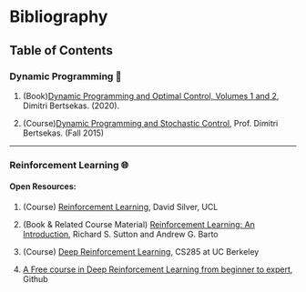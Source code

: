 # Bibliography

## Table of Contents

### Dynamic Programming :hammer:
1. (Book)[Dynamic Programming and Optimal Control, Volumes 1 and 2](http://web.mit.edu/dimitrib/www/dpchapter.html), Dimitri Bertsekas. (2020).  

2. (Course)[Dynamic Programming and Stochastic Control](https://ocw.mit.edu/courses/electrical-engineering-and-computer-science/6-231-dynamic-programming-and-stochastic-control-fall-2015/), Prof. Dimitri Bertsekas. (Fall 2015)

---
### Reinforcement Learning :globe_with_meridians:
#### Open Resources:
1. (Course) [Reinforcement Learning](https://www.davidsilver.uk/teaching/), David Silver, UCL

2. (Book & Related Course Material) [Reinforcement Learning: An Introduction](http://incompleteideas.net/book/the-book-2nd.html), Richard S. Sutton and Andrew G. Barto

3. (Course) [Deep Reinforcement Learning](http://rail.eecs.berkeley.edu/deeprlcourse/), CS285 at UC Berkeley

4. [A Free course in Deep Reinforcement Learning from beginner to expert](https://simoninithomas.github.io/Deep_reinforcement_learning_Course/), Github
